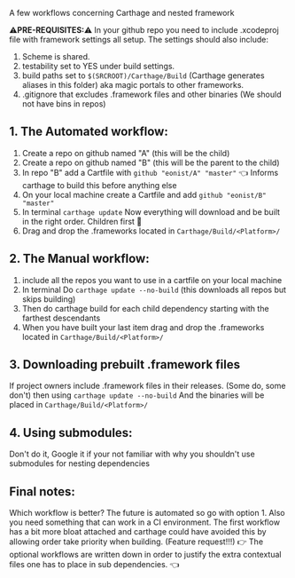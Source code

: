 A few workflows concerning Carthage and nested framework <!--more--> 

⚠️**PRE-REQUISITES:**⚠️️ In your github repo you need to include .xcodeproj file with framework settings all setup. The settings should also include:   

1. Scheme is shared.   
2. testability set to YES under build settings.   
3. build paths set to ``$(SRCROOT)/Carthage/Build`` (Carthage generates aliases in this folder) aka magic   portals to other frameworks.   
4. .gitignore that excludes .framework files and other binaries (We should not have bins in repos)


## 1. The Automated workflow:

1. Create a repo on github named "A" (this will be the child)
2. Create a repo on github named "B" (this will be the parent to the child)
3. In repo "B" add a Cartfile with ``github "eonist/A" "master"`` 👈 Informs carthage to build this before anything else
4. On your local machine create a Cartfile and add ``github "eonist/B" "master"``
5. In terminal ``carthage update`` Now everything will download and be built in the right order. Children first 🔑
6. Drag and drop the .frameworks located in ``Carthage/Build/<Platform>/``

## 2. The Manual workflow:
1. include all the repos you want to use in a cartfile on your local machine 
2. In terminal Do ``carthage update --no-build`` (this downloads all repos but skips building)
3. Then do carthage build <name-of-repo> for each child dependency starting with the farthest descendants
4. When you have built your last item drag and drop the .frameworks located in ``Carthage/Build/<Platform>/``

## 3. Downloading prebuilt .framework files
If project owners include .framework files in their releases. (Some do, some don't) then using ``carthage update --no-build`` And the binaries will be placed in ``Carthage/Build/<Platform>/`` 

## 4. Using submodules: 
Don't do it, Google it if your not familiar with why you shouldn't use submodules for nesting dependencies


## Final notes: 

Which workflow is better? The future is automated so go with option 1. Also you need something that can work in a CI environment. The first workflow has a bit more bloat attached and carthage could have avoided this by allowing order take priority when building. (Feature request!!!) 👉 The optional workflows are written down in order to justify the extra contextual files one has to place in sub dependencies. 👈 